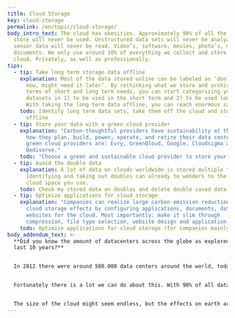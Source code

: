 ```yaml
---
title: Cloud Storage
key: cloud-storage
permalink: /en/topic/cloud-storage/
body_intro_text: The cloud has obesities. Approximately 90% of all the data we
  store will never be used. Unstructured data sets will never be analyzed, IoT
  sensor data will never be read. Video’s, software, movies, photo’s, music,
  documents. We only use around 10% of everything we collect and store in the
  cloud. Privately, as well as professionally.
tips:
  - tip: Take long term storage data offline
    explanation: Most of the data stored online can be labeled as ‘don’t need it
      now, might need it later’. By rethinking what we store and archive in
      terms of short and long term needs, you can start categorizing your
      datasets in 1) to be used in the short term and 2) to be used long term.
      With taking the long term data offline, you can reach enormous savings.
    todo: Identify long term data sets, take them off the cloud and store them
      offline
  - tip: Store your data with a green cloud provider
    explanation: "Carbon-thoughtful providers have sustainability at the heart of
      how they plan, build, power, operate, and retire their data centers. Some
      green cloud providers are: Evry, GreenQloud, Google, Cloudsigma and
      Dediserve."
    todo: "Choose a green and sustainable cloud provider to store your data "
  - tip: Avoid the double data
    explanation: A lot of data on clouds worldwide is stored multiple times.
      Identifying and taking out doubles can already to wonders to the amount of
      cloud space you use.
    todo: Check my stored data on doubles and delete double saved data
  - tip: Optimize applications for cloud storage
    explanation: "Companies can realize large carbon emission reductions on their
      cloud storage effects by configuring applications, documents, datasets and
      websites for the cloud. Most importantly: make it slim through
      compression, file type selection, website design and application design."
    todo: Optimize applications for cloud storage (for companies mainly)
body_addendum_text: >-
  **Did you know the amount of datacenters across the globe as explored in the
  last 10 years?**


  In 2012 there were around 500.000 data centers around the world, today this amount is over 8 million, and many more are coming in the coming years. The already obese cloud is getting fatter and fatter. Energy needs double every 4 years, making cloud storage the fastest growing energy consuming sector there is. If we go on like this, by 2040, an estimated 14% of the world’s CO2 emissions will be caused by the electricity demand of data centers. 


  Fortunately there is a lot we can do about this. With 90% of all data never used, with much data stored for long term collection purposed, with many double entries and with suboptimized application configurations there are many areas in which we can become more efficient in using cloud storage spaces. 


  The size of the cloud might seem endless, but the effects on earth are very real. It is time to do some cleaning up on our private and corporate clouds.
---
```

